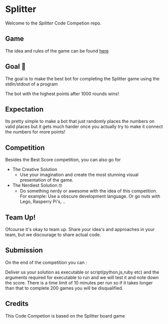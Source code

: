 # Splitter

Welcome to the *Splitter* Code Competion repo.

## Game

The idea and rules of the game can be found [here](GAME.md)

## Goal :goal_net: 

The goal is to make the best bot for completing the Splitter game using the stdin/stdout of a program

The bot with the highest points after 1000 rounds wins!
 
<!-- ## Offline
This is an *offline* code competition meaning that your code doesn't have  -->

<!-- ## Expectation
Although the first levels are doable, even by hand, the levels get trickier and harder to solve. Don't feel upset if you have a hard time reaching anything beyond level 50 or 100 or...It just get's really hard very fast.  -->

## Expectation

Its pretty simple to make a bot that just randomly places the numbers on valid places but it gets much harder once you actually try to make it connect the numbers for more points!

## Competition

Besides the Best Score competition, you can also go for 
- The Creative Solution 
     - Use your imagination and create the most stunning visual presentation of the game.
- The Nerdiest Solution :nerd_face:
     - Do something nerdy or awesome with the idea of this competition. For example: Use a obscure development language. Or go nuts with Lego, Rasperry Pi's, .. 

## Team Up!

Ofcourse it's okay to team up. Share your idea's and approaches in your team, but we discourage to share actual code.

## Submission

On the end of the competition you can :

Deliver us your solution as executable or script(python,js,ruby etc) and the arguments required for executable to run and we will test it and note down the score.
There is a time limit of 10 minutes per run so if it takes longer than that to complete 200 games you will be disqualified.

## Credits

This Code Competion is based on the Splitter board game